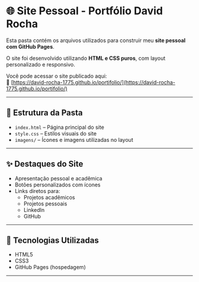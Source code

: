 # 🌐 Site Pessoal - Portfólio David Rocha

Esta pasta contém os arquivos utilizados para construir meu **site pessoal com GitHub Pages**.

O site foi desenvolvido utilizando **HTML e CSS puros**, com layout personalizado e responsivo.

Você pode acessar o site publicado aqui:  
🔗 [https://david-rocha-1775.github.io/portifolio/](https://david-rocha-1775.github.io/portifolio/)

---

## 📁 Estrutura da Pasta

- `index.html` – Página principal do site
- `style.css` – Estilos visuais do site
- `imagens/` – Ícones e imagens utilizadas no layout

---

## ✨ Destaques do Site

- Apresentação pessoal e acadêmica
- Botões personalizados com ícones
- Links diretos para:
  - Projetos acadêmicos
  - Projetos pessoais
  - LinkedIn
  - GitHub

---

## 🚀 Tecnologias Utilizadas

- HTML5
- CSS3
- GitHub Pages (hospedagem)

---

